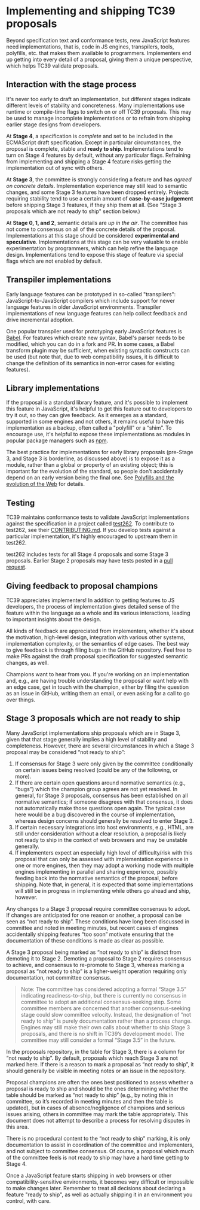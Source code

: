 # Implementing and shipping TC39 proposals

Beyond specification text and conformance tests, new JavaScript features need implementations, that is, code in JS engines, transpilers, tools, polyfills, etc. that makes them available to programmers. Implementers end up getting into every detail of a proposal, giving them a unique perspective, which helps TC39 validate proposals.

## Interaction with the stage process

It's never too early to draft an implementation, but different stages indicate different levels of stability and concreteness. Many implementations use runtime or compile-time flags to switch on or off TC39 proposals. This may be used to manage incomplete implementations or to refrain from shipping earlier stage designs from developers.

At **Stage 4**, a specification is *complete* and set to be included in the ECMAScript draft specification. Except in particular circumstances, the proposal is complete, stable and **ready to ship**. Implementations tend to turn on Stage 4 features by default, without any particular flags. Refraining from implementing and shipping a Stage 4 feature risks getting the implementation out of sync with others.

At **Stage 3**, the committee is strongly considering a feature and has *agreed on concrete details*. Implementation experience may still lead to semantic changes, and some Stage 3 features have been dropped entirely. Projects requiring stability tend to use a certain amount of **case-by-case judgement** before shipping Stage 3 features, if they ship them at all. (See "Stage 3 proposals which are not ready to ship" section below.)

At **Stage 0, 1, and 2**, semantic details are *up in the air*. The committee has not come to consensus on all of the concrete details of the proposal. Implementations at this stage should be considered **experimental and speculative**. Implementations at this stage can be very valuable to enable experimentation by programmers, which can help refine the language design. Implementations tend to expose this stage of feature via special flags which are not enabled by default.

## Transpiler implementations

Early language features can be prototyped in so-called "transpilers": JavaScript-to-JavaScript compilers which include support for newer language features in older JavaScript environments. Transpiler implementations of new language features can help collect feedback and drive incremental adoption.

One popular transpiler used for prototyping early JavaScript features is [Babel](https://babeljs.io/). For features which create new syntax, Babel's parser needs to be modified, which you can do in a fork and PR. In some cases, a Babel transform plugin may be sufficient, when existing syntactic constructs can be used (but note that, due to web compatibility issues, it is difficult to change the definition of its semantics in non-error cases for existing features).

## Library implementations

If the proposal is a standard library feature, and it's possible to implement this feature in JavaScript, it's helpful to get this feature out to developers to try it out, so they can give feedback. As it emerges as a standard, supported in some engines and not others, it remains useful to have this implementation as a backup, often called a "polyfill" or a “shim”. To encourage use, it's helpful to expose these implementations as modules in popular package managers such as [npm](https://www.npmjs.com/).

The best practice for implementations for early library proposals (pre-Stage 3, and Stage 3 is borderline, as discussed above) is to expose it as a module, rather than a global or property of an existing object; this is important for the evolution of the standard, so people don't accidentally depend on an early version being the final one. See [Polyfills and the evolution of the Web](https://www.w3.org/2001/tag/doc/polyfills/) for details.

## Testing

TC39 maintains conformance tests to validate JavaScript implementations against the specification in a project called [test262](https://github.com/tc39/test262/). To contribute to test262, see their [CONTRIBUTING.md](https://github.com/tc39/test262/blob/master/CONTRIBUTING.md). If you develop tests against a particular implementation, it's highly encouraged to upstream them in test262.

test262 includes tests for all Stage 4 proposals and some Stage 3 proposals. Earlier Stage 2 proposals may have tests posted in a [pull request](https://github.com/tc39/test262/pulls).

## Giving feedback to proposal champions

TC39 appreciates implementers! In addition to getting features to JS developers, the process of implementation gives detailed sense of the feature within the language as a whole and its various interactions, leading to important insights about the design.

All kinds of feedback are appreciated from implementers, whether it's about the motivation, high-level design, integration with various other systems, implementation complexity, or the semantics of edge cases. The best way to give feedback is through filing bugs in the GitHub repository. Feel free to make PRs against the draft proposal specification for suggested semantic changes, as well.

Champions want to hear from you. If you're working on an implementation and, e.g., are having trouble understanding the proposal or want help with an edge case, get in touch with the champion, either by filing the question as an issue in GitHub, writing them an email, or even asking for a call to go over things.

## Stage 3 proposals which are not ready to ship

Many JavaScript implementations ship proposals which are in Stage 3, given that that stage generally implies a high level of stability and completeness. However, there are several circumstances in which a Stage 3 proposal may be considered “not ready to ship”:

1. If consensus for Stage 3 were only given by the committee conditionally on certain issues being resolved (could be any of the following, or more).
1. If there are certain open questions around normative semantics (e.g., “bugs”) which the champion group agrees are not yet resolved. In general, for Stage 3 proposals, consensus has been established on all normative semantics; if someone disagrees with that consensus, it does not automatically make those questions open again. The typical case here would be a bug discovered in the course of implementation, whereas design concerns should generally be resolved to enter Stage 3.
1. If certain necessary integrations into host environments, e.g., HTML, are still under consideration without a clear resolution, a proposal is likely not ready to ship in the context of web browsers and may be unstable generally.
1. If implementers expect an especially high level of difficulty/risk with this proposal that can only be assessed with implementation experience in one or more engines, then they may adopt a working mode with multiple engines implementing in parallel and sharing experience, possibly feeding back into the normative semantics of the proposal, before shipping. Note that, in general, it is expected that some implementations will still be in progress in implementing while others go ahead and ship, however.

Any changes to a Stage 3 proposal require committee consensus to adopt. If changes are anticipated for one reason or another, a proposal can be seen as “not ready to ship”. These conditions have long been discussed in committee and noted in meeting minutes, but recent cases of engines accidentally shipping features “too soon” motivate ensuring that the documentation of these conditions is made as clear as possible.

A Stage 3 proposal being marked as “not ready to ship” is distinct from demoting it to Stage 2. Demoting a proposal to Stage 2 requires consensus to achieve, and consensus to re-promote to Stage 3, whereas marking a proposal as “not ready to ship” is a ligher-weight operation requiring only documentation, not committee consensus.

> Note: The committee has considered adopting a formal “Stage 3.5” indicating readiness-to-ship, but there is currently no consensus in committee to adopt an additional consensus-seeking step. Some committee members are concerned that another consensus-seeking stage could slow committee velocity. Instead, the designation of “not ready to ship” is purely documentation rather than a process change. Engines may still make their own calls about whether to ship Stage 3 proposals, and there is no shift in TC39’s development model. The committee may still consider a formal “Stage 3.5” in the future.

In the proposals repository, in the table for Stage 3, there is a column for “not ready to ship”. By default, proposals which reach Stage 3 are not marked here. If there is a reason to mark a proposal as “not ready to ship”, it should generally be visible in meeting notes or an issue in the repository.

Proposal champions are often the ones best positioned to assess whether a proposal is ready to ship and should be the ones determining whether the table should be marked as “not ready to ship” (e.g., by noting this in committee, so it’s recorded in meeting minutes and then the table is updated), but in cases of absence/negligence of champions and serious issues arising, others in committee may mark the table appropriately. This document does not attempt to describe a process for resolving disputes in this area.

There is no procedural content to the “not ready to ship” marking, it is only documentation to assist in coordination of the committee and implementers, and not subject to committee consensus. Of course, a proposal which much of the committee feels is not ready to ship may have a hard time getting to Stage 4.

Once a JavaScript feature starts shipping in web browsers or other compatibility-sensitive environments, it becomes very difficult or impossible to make changes later. Remember to treat all decisions about declaring a feature "ready to ship", as well as actually shipping it in an environment you control, with care.
